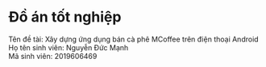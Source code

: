 # Đồ án tốt nghiệp
Tên đề tài: Xây dựng ứng dụng bán cà phê MCoffee trên điện thoại Android  
Họ tên sinh viên: Nguyễn Đức Mạnh  
Mã sinh viên: 2019606469  
